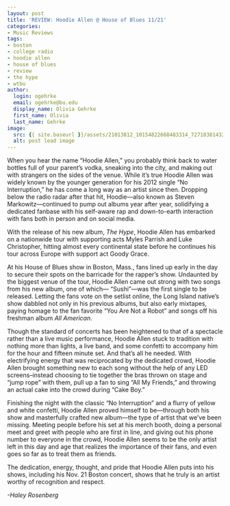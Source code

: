```yaml
---
layout: post
title: 'REVIEW: Hoodie Allen @ House of Blues 11/21'
categories:
- Music Reviews
tags:
- boston
- college radio
- hoodie allen
- house of blues
- review
- the hype
- wtbu
author:
  login: ogehrke
  email: ogehrke@bu.edu
  display_name: Olivia Gehrke
  first_name: Olivia
  last_name: Gehrke
image:
  src: {{ site.baseurl }}/assets/21013812_10154822668483314_727183814323462266_o-636x636.jpg
  alt: post lead image
---
```


When you hear the name “Hoodie Allen,” you probably think back to water bottles full of your parent’s vodka, sneaking into the city, and making out with strangers on the sides of the venue. While it’s true Hoodie Allen was widely known by the younger generation for his 2012 single “No Interruption,” he has come a long way as an artist since then. Dropping below the radio radar after that hit, Hoodie—also known as Steven Markowitz—continued to pump out albums year after year, solidifying a dedicated fanbase with his self-aware rap and down-to-earth interaction with fans both in person and on social media.

With the release of his new album, _The Hype_, Hoodie Allen has embarked on a nationwide tour with supporting acts Myles Parrish and Luke Christopher, hitting almost every continental state before he continues his tour across Europe with support act Goody Grace.

At his House of Blues show in Boston, Mass., fans lined up early in the day to secure their spots on the barricade for the rapper’s show. Undaunted by the biggest venue of the tour, Hoodie Allen came out strong with two songs from his new album, one of which— “Sushi”—was the first single to be released. Letting the fans vote on the setlist online, the Long Island native’s show dabbled not only in his previous albums, but also early mixtapes, paying homage to the fan favorite “You Are Not a Robot” and songs off his freshman album _All American_.

Though the standard of concerts has been heightened to that of a spectacle rather than a live music performance, Hoodie Allen stuck to tradition with nothing more than lights, a live band, and some confetti to accompany him for the hour and fifteen minute set. And that’s all he needed. With electrifying energy that was reciprocated by the dedicated crowd, Hoodie Allen brought something new to each song without the help of any LED screens–instead choosing to tie together the bras thrown on stage and “jump rope” with them, pull up a fan to sing “All My Friends,” and throwing an actual cake into the crowd during “Cake Boy.”

Finishing the night with the classic “No Interruption” and a flurry of yellow and white confetti, Hoodie Allen proved himself to be—through both his show and masterfully crafted new album—the type of artist that we’ve been missing. Meeting people before his set at his merch booth, doing a personal meet and greet with people who are first in line, and giving out his phone number to everyone in the crowd, Hoodie Allen seems to be the only artist left in this day and age that realizes the importance of their fans, and even goes so far as to treat them as friends.

The dedication, energy, thought, and pride that Hoodie Allen puts into his shows, including his Nov. 21 Boston concert, shows that he truly is an artist worthy of recognition and respect.

_\-Haley Rosenberg_